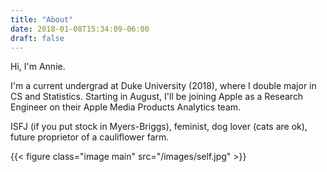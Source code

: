 ```yaml
---
title: "About"
date: 2018-01-08T15:34:09-06:00
draft: false
---
```


Hi, I'm Annie.

I'm a current undergrad at Duke University (2018), where I double major in CS and Statistics. Starting in August, I'll be joining Apple as a Research Engineer on their Apple Media Products Analytics team. 

ISFJ (if you put stock in Myers-Briggs), feminist, dog lover (cats are ok), future proprietor of a cauliflower farm.  

{{< figure class="image main" src="/images/self.jpg" >}}